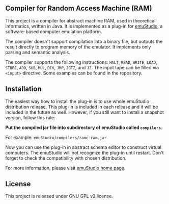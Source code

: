 Compiler for Random Access Machine (RAM)
----------------------------------------

This project is a compiler for abstract machine RAM, used in theoretical informatics, written in Java.
It is implemented as a plug-in for [emuStudio](http://emustudio.sf.net), a software-based computer
emulation platform.

The compiler doesn't support compilation into a binary file, but outputs the result directly to
program memory of the emulator. It implements only parsing and semantic analysis.

The compiler supports the following instructions: `HALT`, `READ`, `WRITE`, `LOAD`, `STORE`, `ADD`, `SUB`,
`MUL`, `DIV`, `JMP`, `JGTZ`, and `JZ`. The input tape can be filled via `<input>` directive. Some examples
can be found in the repository.

Installation
------------

The easiest way how to install the plug-in is to use whole emuStudio distribution release. This plug-in is
included in each release and it will be included in the future as well. However, if you still want to install
a snapshot version, follow this rule: 

**Put the compiled jar file into subdirectory of emuStudio called `compilers`**.

For example: `emuStudio/compilers/ramc-ram.jar`

Now you can use the plug-in in abstract schema editor to construct virtual computers. The emuStudio
will not recognize the plug-in until restart. Don't forget to check the compatibility with chosen
distribution.

For more information, please visit [emuStudio home page](http://emustudio.sourceforge.net/downloads.html).

License
-------

This project is released under GNU GPL v2 license.
